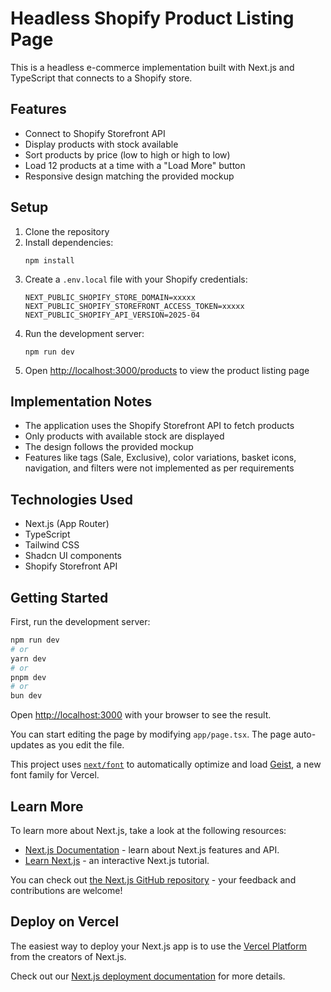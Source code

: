 # Headless Shopify Product Listing Page

This is a headless e-commerce implementation built with Next.js and TypeScript that connects to a Shopify store.

## Features

- Connect to Shopify Storefront API
- Display products with stock available
- Sort products by price (low to high or high to low)
- Load 12 products at a time with a "Load More" button
- Responsive design matching the provided mockup

## Setup

1. Clone the repository
2. Install dependencies:
   ```
   npm install
   ```
3. Create a `.env.local` file with your Shopify credentials:
   ```
   NEXT_PUBLIC_SHOPIFY_STORE_DOMAIN=xxxxx
   NEXT_PUBLIC_SHOPIFY_STOREFRONT_ACCESS_TOKEN=xxxxx
   NEXT_PUBLIC_SHOPIFY_API_VERSION=2025-04
   ```
4. Run the development server:
   ```
   npm run dev
   ```
5. Open [http://localhost:3000/products](http://localhost:3000/products) to view the product listing page

## Implementation Notes

- The application uses the Shopify Storefront API to fetch products
- Only products with available stock are displayed
- The design follows the provided mockup
- Features like tags (Sale, Exclusive), color variations, basket icons, navigation, and filters were not implemented as per requirements

## Technologies Used

- Next.js (App Router)
- TypeScript
- Tailwind CSS
- Shadcn UI components
- Shopify Storefront API

## Getting Started

First, run the development server:

```bash
npm run dev
# or
yarn dev
# or
pnpm dev
# or
bun dev
```

Open [http://localhost:3000](http://localhost:3000) with your browser to see the result.

You can start editing the page by modifying `app/page.tsx`. The page auto-updates as you edit the file.

This project uses [`next/font`](https://nextjs.org/docs/app/building-your-application/optimizing/fonts) to automatically optimize and load [Geist](https://vercel.com/font), a new font family for Vercel.

## Learn More

To learn more about Next.js, take a look at the following resources:

- [Next.js Documentation](https://nextjs.org/docs) - learn about Next.js features and API.
- [Learn Next.js](https://nextjs.org/learn) - an interactive Next.js tutorial.

You can check out [the Next.js GitHub repository](https://github.com/vercel/next.js) - your feedback and contributions are welcome!

## Deploy on Vercel

The easiest way to deploy your Next.js app is to use the [Vercel Platform](https://vercel.com/new?utm_medium=default-template&filter=next.js&utm_source=create-next-app&utm_campaign=create-next-app-readme) from the creators of Next.js.

Check out our [Next.js deployment documentation](https://nextjs.org/docs/app/building-your-application/deploying) for more details.
